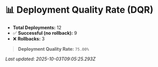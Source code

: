 
# 📊 Deployment Quality Rate (DQR)

- **Total Deployments:** 12
- ✅ **Successful (no rollback):** 9
- ❌ **Rollbacks:** 3

> **Deployment Quality Rate:** `75.00%`

_Last updated: 2025-10-03T09:05:25.293Z_

